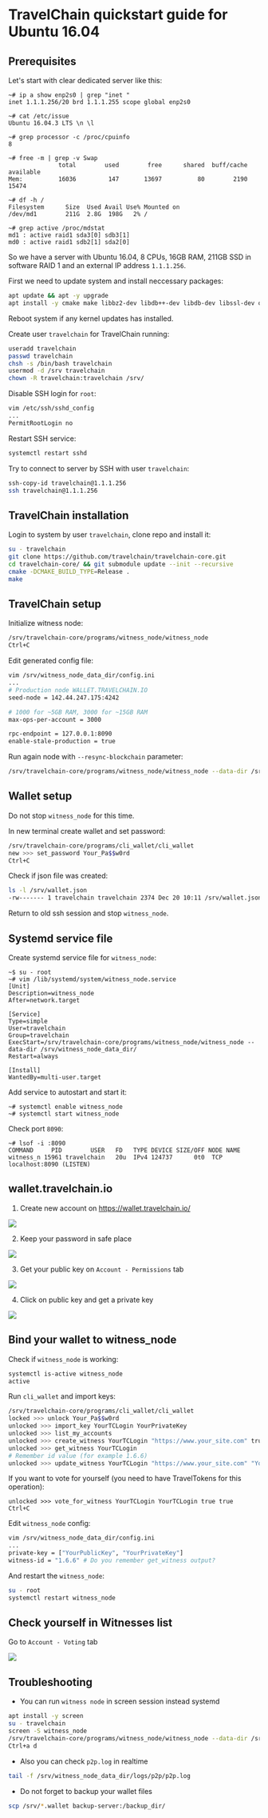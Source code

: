 # TravelChain quickstart guide for Ubuntu 16.04

## Prerequisites

Let's start with clear dedicated server like this:
```
~# ip a show enp2s0 | grep "inet "
inet 1.1.1.256/20 brd 1.1.1.255 scope global enp2s0

~# cat /etc/issue
Ubuntu 16.04.3 LTS \n \l

~# grep processor -c /proc/cpuinfo
8

~# free -m | grep -v Swap
              total        used        free      shared  buff/cache   available
Mem:          16036         147       13697          80        2190       15474

~# df -h /
Filesystem      Size  Used Avail Use% Mounted on
/dev/md1        211G  2.8G  198G   2% /

~# grep active /proc/mdstat
md1 : active raid1 sda3[0] sdb3[1]
md0 : active raid1 sdb2[1] sda2[0]
```

So we have a server with Ubuntu 16.04, 8 CPUs, 16GB RAM, 211GB SSD in software RAID 1 and an external IP address `1.1.1.256`.

First we need to update system and install neccessary packages:
```bash
apt update && apt -y upgrade
apt install -y cmake make libbz2-dev libdb++-dev libdb-dev libssl-dev openssl libreadline-dev autoconf libtool git ntp libcurl4-openssl-dev g++ libboost-all-dev lsof
```

Reboot system if any kernel updates has installed.

Create user `travelchain` for TravelChain running:
```bash
useradd travelchain
passwd travelchain
chsh -s /bin/bash travelchain
usermod -d /srv travelchain
chown -R travelchain:travelchain /srv/
```

Disable SSH login for `root`:
```bash
vim /etc/ssh/sshd_config
...
PermitRootLogin no
```

Restart SSH service:
```bash
systemctl restart sshd
```

Try to connect to server by SSH with user `travelchain`:
```bash
ssh-copy-id travelchain@1.1.1.256
ssh travelchain@1.1.1.256
```

## TravelChain installation

Login to system by user `travelchain`, clone repo and install it:
```bash
su - travelchain
git clone https://github.com/travelchain/travelchain-core.git
cd travelchain-core/ && git submodule update --init --recursive
cmake -DCMAKE_BUILD_TYPE=Release .
make
```

## TravelChain setup

Initialize witness node:
```bash
/srv/travelchain-core/programs/witness_node/witness_node
Ctrl+C
```

Edit generated config file:
```bash
vim /srv/witness_node_data_dir/config.ini
...
# Production node WALLET.TRAVELCHAIN.IO
seed-node = 142.44.247.175:4242

# 1000 for ~5GB RAM, 3000 for ~15GB RAM
max-ops-per-account = 3000 

rpc-endpoint = 127.0.0.1:8090
enable-stale-production = true
```

Run again node with `--resync-blockchain` parameter:
```bash
/srv/travelchain-core/programs/witness_node/witness_node --data-dir /srv/witness_node_data_dir/ --resync-blockchain
```

## Wallet setup

Do not stop `witness_node` for this time.

In new terminal create wallet and set password:
```bash
/srv/travelchain-core/programs/cli_wallet/cli_wallet
new >>> set_password Your_Pa$$w0rd
Ctrl+C
```

Check if json file was created:
```bash
ls -l /srv/wallet.json
-rw------- 1 travelchain travelchain 2374 Dec 20 10:11 /srv/wallet.json
```

Return to old ssh session and stop `witness_node`.

## Systemd service file

Create systemd service file for `witness_node`:
```
~$ su - root
~# vim /lib/systemd/system/witness_node.service
[Unit]
Description=witness_node
After=network.target

[Service]
Type=simple
User=travelchain
Group=travelchain
ExecStart=/srv/travelchain-core/programs/witness_node/witness_node --data-dir /srv/witness_node_data_dir/
Restart=always

[Install]
WantedBy=multi-user.target
```

Add service to autostart and start it:
```
~# systemctl enable witness_node
~# systemctl start witness_node
```

Check port `8090`:
```
~# lsof -i :8090
COMMAND     PID        USER   FD   TYPE DEVICE SIZE/OFF NODE NAME
witness_n 15961 travelchain   20u  IPv4 124737      0t0  TCP localhost:8090 (LISTEN)
```

## wallet.travelchain.io

1. Create new account on https://wallet.travelchain.io/

![](https://raw.githubusercontent.com/TravelChain/travelchain-core/master/misc/registration.png)

2. Keep your password in safe place

![](https://raw.githubusercontent.com/TravelChain/travelchain-core/master/misc/backup.png)

3. Get your public key on `Account - Permissions` tab

![](https://raw.githubusercontent.com/TravelChain/travelchain-core/master/misc/public_key.png)

4. Click on public key and get a private key

![](https://raw.githubusercontent.com/TravelChain/travelchain-core/master/misc/private_key.png)

## Bind your wallet to witness_node

Check if `witness_node` is working:
```bash
systemctl is-active witness_node
active
```

Run `cli_wallet` and import keys:
```bash
/srv/travelchain-core/programs/cli_wallet/cli_wallet
locked >>> unlock Your_Pa$$w0rd
unlocked >>> import_key YourTCLogin YourPrivateKey
unlocked >>> list_my_accounts
unlocked >>> create_witness YourTCLogin "https://www.your_site.com" true
unlocked >>> get_witness YourTCLogin
# Remember id value (for example 1.6.6)
unlocked >>> update_witness YourTCLogin "https://www.your_site.com" "YourPublicKey" true
```

If you want to vote for yourself (you need to have TravelTokens for this operation):
```
unlocked >>> vote_for_witness YourTCLogin YourTCLogin true true
Ctrl+C
```

Edit `witness_node` config:
```bash
vim /srv/witness_node_data_dir/config.ini
...
private-key = ["YourPublicKey", "YourPrivateKey"]
witness-id = "1.6.6" # Do you remember get_witness output?
```

And restart the `witness_node`:
```bash
su - root
systemctl restart witness_node
```

## Check yourself in Witnesses list

Go to `Account - Voting` tab

![](https://raw.githubusercontent.com/TravelChain/travelchain-core/master/misc/vote_table.png)

## Troubleshooting

* You can run `witness node` in screen session instead systemd
```bash
apt install -y screen
su - travelchain
screen -S witness_node
/srv/travelchain-core/programs/witness_node/witness_node --data-dir /srv/witness_node_data_dir/ 
Ctrl+a d
```

* Also you can check `p2p.log` in realtime
```bash
tail -f /srv/witness_node_data_dir/logs/p2p/p2p.log
```

* Do not forget to backup your wallet files
```bash
scp /srv/*.wallet backup-server:/backup_dir/
```
